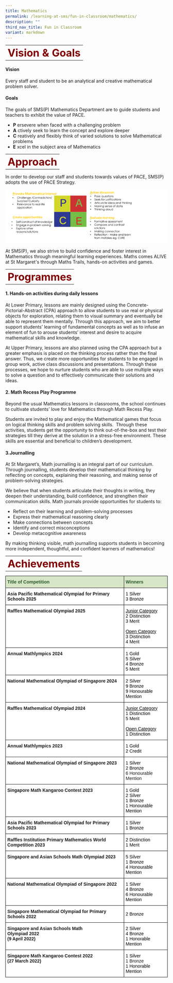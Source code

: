 ```yaml
---
title: Mathematics
permalink: /learning-at-sms/fun-in-classroom/mathematics/
description: ""
third_nav_title: Fun in Classroom
variant: markdown
---
```

<table>
	<tbody><tr>
		<th><font size="6" color="maroon">
     Vision &amp; Goals
 </font></th>
</tr>
	<tr>
</tr>
</tbody></table>


#### **Vision**

Every staff and student to be an analytical and creative mathematical problem solver.

  

#### **Goals**

The goals of SMS(P) Mathematics Department are to guide students and teachers to exhibit the value of PACE.

  

*   **P**&nbsp;ersevere when faced with a challenging problem
*   **A**&nbsp;ctively seek to learn the concept and explore deeper
*   **C**&nbsp;reatively and flexibly think of varied solutions to solve Mathematical problems
*   **E**&nbsp;xcel in the subject area of Mathematics

  

<table>
	<tbody><tr>
		<th><font size="6" color="maroon">
     Approach
 </font></th>
</tr>
	<tr>
</tr>
</tbody></table>

In order to develop our staff and students towards values of PACE, SMS(P) adopts the use of PACE Strategy.

  

![PACE.png](/images/PACE.png)

  

At SMS(P), we also strive to build confidence and foster interest in Mathematics through meaningful learning experiences. Maths comes ALIVE at St Margaret's through Maths Trails, hands-on activities and games.&nbsp;

  


<table>
	<tbody><tr>
		<th><font size="6" color="maroon">
     Programmes
 </font></th>
</tr>
	<tr>
</tr>
</tbody></table>

#### **1. Hands-on activities during daily lessons**



At Lower Primary, lessons are mainly designed using the Concrete-Pictorial-Abstract (CPA) approach to allow students to use real or physical objects for exploration, relating them to visual summary and eventually be able to represent them mentally. Through this approach, we aim to better support students’ learning of fundamental concepts as well as to infuse an element of fun to arouse students’ interest and desire to acquire mathematical skills and knowledge.

At Upper Primary, lessons are also planned using the CPA approach but a greater emphasis is placed on the thinking process rather than the final answer. Thus, we create more opportunities for students to be engaged in group work, active class discussions and presentations. Through these processes, we hope to nurture students who are able to use multiple ways to solve a question and to effectively communicate their solutions and ideas.

  

#### **2. Math Recess Play Programme**

Beyond the usual Mathematics lessons in classrooms, the school continues to cultivate students’ love for Mathematics through Math Recess Play.


Students are invited to play and enjoy the Mathematical games that focus on logical thinking skills and problem solving skills.&nbsp; Through these activities, students get the opportunity to think out-of-the-box and test their strategies till they derive at the solution in a stress-free environment. These skills are essential and beneficial to children’s development.

#### **3.Journalling**

At St Margaret’s, Math journalling is an integral part of our curriculum. Through journalling, students develop their mathematical thinking by reflecting on concepts, explaining their reasoning, and making sense of problem-solving strategies.

We believe that when students articulate their thoughts in writing, they deepen their understanding, build confidence, and strengthen their communication skills. Math journals provide opportunities for students to:

* Reflect on their learning and problem-solving processes
* Express their mathematical reasoning clearly
* Make connections between concepts
* Identify and correct misconceptions
* Develop metacognitive awareness

By making thinking visible, math journalling supports students in becoming more independent, thoughtful, and confident learners of mathematics!

<table>
	<tbody><tr>
		<th><font size="6" color="maroon">
     Achievements
 </font></th>
</tr>
	<tr>
</tr>
</tbody></table>

<style type="text/css">
.tg  {border-collapse:collapse;border-spacing:0;}
.tg td{border-color:black;border-style:solid;border-width:1px;font-family:Arial, sans-serif;font-size:14px;
  overflow:hidden;padding:10px 5px;word-break:normal;}
.tg th{border-color:black;border-style:solid;border-width:1px;font-family:Arial, sans-serif;font-size:14px;
  font-weight:normal;overflow:hidden;padding:10px 5px;word-break:normal;}
.tg .tg-bzhr{background-color:#D6E6C7;color:#2A5629;font-weight:bold;text-align:left;vertical-align:middle}
.tg .tg-dgl5{background-color:#FFF;font-weight:bold;text-align:left;vertical-align:top}
.tg .tg-zr06{background-color:#FFF;text-align:left;vertical-align:middle}
</style>
<table class="tg">
<thead>
  <tr>
    <th class="tg-bzhr"><span style="font-weight:bold;color:#2A5629;background-color:#D6E6C7">Title of Competition</span></th>
    <th class="tg-bzhr"><span style="font-weight:bold;color:#2A5629;background-color:#D6E6C7">Winners</span></th>
  </tr>
</thead>
<tbody>
	<tr>
    <td class="tg-dgl5">Asia Pacific Mathematical Olympiad for Primary Schools 2025<br></td>
    <td class="tg-zr06"><span style="color:#000;background-color:#FFF"> 1 Silver</span><br><span style="color:#000;background-color:#FFF">3 Bronze</span><span style="color:#000;background-color:#FFF"></span><br></td>
  </tr>
	<tr>
    <td class="tg-dgl5">Raffles Mathematical Olympiad 2025<br></td>
    <td class="tg-zr06"><span style="color:#000;background-color:#FFF"> <u>Junior Category</u><br>2 Distinction<br>3 Merit</span><br><br><span style="color:#000;background-color:#FFF"><u>Open Category</u><br>3 Distinction<br>4 Merit</span><span style="color:#000;background-color:#FFF"></span><br></td>
  </tr>
	<tr>
    <td class="tg-dgl5">Annual Mathlympics 2024<br></td>
    <td class="tg-zr06"><span style="color:#000;background-color:#FFF"> 1 Gold<br>5 Silver<br>4 Bronze<br>5 Merit<br></span></td>
  </tr>
		<tr>
    <td class="tg-dgl5">National Mathematical Olympiad of Singapore 2024<br></td>
    <td class="tg-zr06"><span style="color:#000;background-color:#FFF"> 2 Silver<br>9 Bronze<br>9 Honourable Mention<br></span></td>
  </tr>
		<tr>
    <td class="tg-dgl5">Raffles Mathematical Olympiad 2024<br></td>
    <td class="tg-zr06"><span style="color:#000;background-color:#FFF"> <u>Junior Category</u><br>1 Distinction<br>5 Merit</span><br><br><span style="color:#000;background-color:#FFF"><u>Open Category</u><br>1 Distinction</span><span style="color:#000;background-color:#FFF"></span><br></td>
  </tr>
	<tr>
    <td class="tg-dgl5">Annual Mathlympics 2023<br></td>
    <td class="tg-zr06"><span style="color:#000;background-color:#FFF"> 1 Gold</span><br><span style="color:#000;background-color:#FFF"> 2 Credit</span><span style="color:#000;background-color:#FFF"></span><br></td>
  </tr>
	<tr>
    <td class="tg-dgl5">National Mathematical Olympiad of Singapore 2023<br></td>
    <td class="tg-zr06"><span style="color:#000;background-color:#FFF"> 1 Silver </span><br><span style="color:#000;background-color:#FFF"> 2 Bronze</span><br>6 Honourable Mention<span style="color:#000;background-color:#FFF"></span><br></td>
  </tr>
	<tr>
    <td class="tg-dgl5">Singapore Math Kangaroo Contest 2023<br></td>
    <td class="tg-zr06"><span style="color:#000;background-color:#FFF"> 1 Gold</span><br><span style="color:#000;background-color:#FFF"> 2 Silver</span><br><span style="color:#000;background-color:#FFF">1 Bronze<br>1 Honourable Mention</span><br></td>
  </tr>
	<tr>
    <td class="tg-dgl5">Asia Pacific Mathematical Olympiad for Primary Schools 2023<br></td>
    <td class="tg-zr06"><span style="color:#000;background-color:#FFF"> 1 Silver </span><br><span style="color:#000;background-color:#FFF"> 1 Bronze</span><br><span style="color:#000;background-color:#FFF"></span></td>
  </tr>
		<tr>
    <td class="tg-dgl5">Raffles Institution Primary Mathematics World Competition 2023<br></td>
    <td class="tg-zr06"><span style="color:#000;background-color:#FFF"> 2 Distinction </span><br><span style="color:#000;background-color:#FFF"> 1 Merit</span><br><span style="color:#000;background-color:#FFF"></span></td>
  </tr>
  <tr>
    <td class="tg-dgl5">Singapore and Asian Schools Math Olympiad 2023<br></td>
    <td class="tg-zr06"><span style="color:#000;background-color:#FFF"> 5 Silver </span><br><span style="color:#000;background-color:#FFF"> 1 Bronze</span><br><span style="color:#000;background-color:#FFF">4 Honourable Mention</span><br></td>
  </tr>
	 <tr>
    <td class="tg-dgl5">National Mathematical Olympiad of Singapore 2022<br></td>
    <td class="tg-zr06"><span style="color:#000;background-color:#FFF"> 1 Silver </span><br><span style="color:#000;background-color:#FFF"> 4 Bronze</span><br><span style="color:#000;background-color:#FFF"> 6 Honourable Mention</span><br></td>
  </tr>
  <tr>
    <td class="tg-dgl5">Singapore Mathematical Olympiad for Primary Schools 2022</td>
    <td class="tg-zr06"><span style="color:#000;background-color:#FFF"> 2 Bronze</span></td>
  </tr>
  <tr>
    <td class="tg-dgl5">Singapore and Asian Schools Math<br>Olympiad 2022<br>(9 April 2022)</td>
    <td class="tg-zr06"><span style="color:#000;background-color:#FFF"> 2 Silver</span><br><span style="font-weight:400;color:#000"> 4 Bronze</span><br><span style="font-weight:400;color:#000"> 1 Honorable Mention</span></td>
  </tr>
  <tr>
    <td class="tg-dgl5">Singapore Math Kangaroo Contest 2022<br>(27 March 2022)</td>
    <td class="tg-zr06"><span style="color:#000;background-color:#FFF"> 1 Silver</span><br> 1 Bronze<br><span style="font-weight:400;color:#000"> 1 Honorable Mention</span></td>
  </tr>
</tbody>
</table>